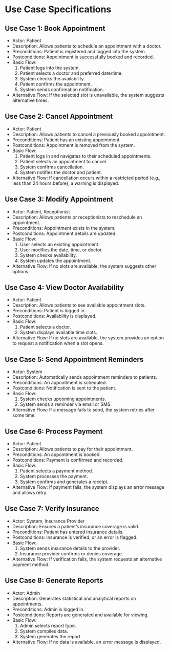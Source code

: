 # Use Case Specifications
## Use Case 1: Book Appointment
- Actor: Patient
- Description: Allows patients to schedule an appointment with a doctor.
- Preconditions: Patient is registered and logged into the system.
- Postconditions: Appointment is successfully booked and recorded.
- Basic Flow:
  1. Patient logs into the system.
  2. Patient selects a doctor and preferred date/time.
  3. System checks the availability.
  4. Patient confirms the appointment.
  5. System sends confirmation notification.
- Alternative Flow:
If the selected slot is unavailable, the system suggests alternative times.

## Use Case 2: Cancel Appointment
- Actor: Patient
- Description: Allows patients to cancel a previously booked appointment.
- Preconditions: Patient has an existing appointment.
- Postconditions: Appointment is removed from the system.
- Basic Flow:
  1. Patient logs in and navigates to their scheduled appointments.
  2. Patient selects an appointment to cancel.
  3. System confirms cancellation.
  4. System notifies the doctor and patient.
- Alternative Flow:
If cancellation occurs within a restricted period (e.g., less than 24 hours before), a warning is displayed.

## Use Case 3: Modify Appointment
- Actor: Patient, Receptionist
- Description: Allows patients or receptionists to reschedule an appointment.
- Preconditions: Appointment exists in the system.
- Postconditions: Appointment details are updated.
- Basic Flow:
  1. User selects an existing appointment.
  2. User modifies the date, time, or doctor.
  3. System checks availability.
  4. System updates the appointment.
- Alternative Flow:
If no slots are available, the system suggests other options.

## Use Case 4: View Doctor Availability
- Actor: Patient
- Description: Allows patients to see available appointment slots.
- Preconditions: Patient is logged in.
- Postconditions: Availability is displayed.
- Basic Flow:
  1. Patient selects a doctor.
  2. System displays available time slots.
- Alternative Flow:
If no slots are available, the system provides an option to request a notification when a slot opens.

## Use Case 5: Send Appointment Reminders
- Actor: System
- Description: Automatically sends appointment reminders to patients.
- Preconditions: An appointment is scheduled.
- Postconditions: Notification is sent to the patient.
- Basic Flow:
  1. System checks upcoming appointments.
  2. System sends a reminder via email or SMS.
- Alternative Flow:
If a message fails to send, the system retries after some time.

## Use Case 6: Process Payment
- Actor: Patient
- Description: Allows patients to pay for their appointment.
- Preconditions: An appointment is booked.
- Postconditions: Payment is confirmed and recorded.
- Basic Flow:
  1. Patient selects a payment method.
  2. System processes the payment.
  3. System confirms and generates a receipt.
- Alternative Flow:
If payment fails, the system displays an error message and allows retry.

## Use Case 7: Verify Insurance
- Actor: System, Insurance Provider
- Description: Ensures a patient’s insurance coverage is valid.
- Preconditions: Patient has entered insurance details.
- Postconditions: Insurance is verified, or an error is flagged.
- Basic Flow:
  1. System sends insurance details to the provider.
  2. Insurance provider confirms or denies coverage.
- Alternative Flow:
If verification fails, the system requests an alternative payment method.

## Use Case 8: Generate Reports
- Actor: Admin
- Description: Generates statistical and analytical reports on appointments.
- Preconditions: Admin is logged in.
- Postconditions: Reports are generated and available for viewing.
- Basic Flow:
  1. Admin selects report type.
  2. System compiles data.
  3. System generates the report.
- Alternative Flow:
If no data is available, an error message is displayed.
